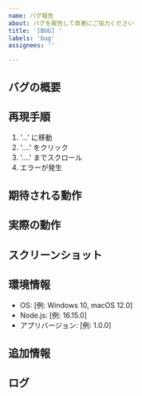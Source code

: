 ```yaml
---
name: バグ報告
about: バグを報告して改善にご協力ください
title: '[BUG] '
labels: 'bug'
assignees: ''

---
```


## バグの概要
<!-- バグの簡潔な説明 -->

## 再現手順
1. '...' に移動
2. '....' をクリック
3. '....' までスクロール
4. エラーが発生

## 期待される動作
<!-- 期待される動作の説明 -->

## 実際の動作
<!-- 実際に発生した動作の説明 -->

## スクリーンショット
<!-- 該当する場合、スクリーンショットを追加してください -->

## 環境情報
- OS: [例: Windows 10, macOS 12.0]
- Node.js: [例: 16.15.0]
- アプリバージョン: [例: 1.0.0]

## 追加情報
<!-- 問題の解決に役立つ可能性のある追加情報 -->

## ログ
<!-- エラーログがある場合は添付してください --> 
